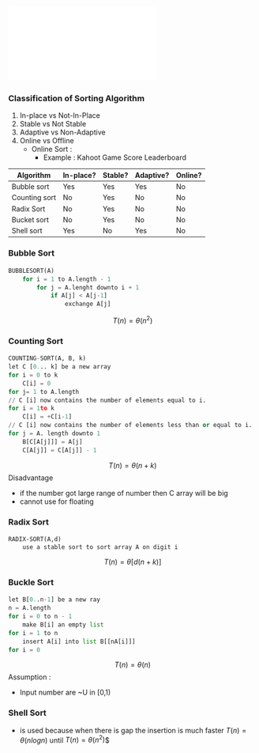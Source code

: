 ![](../../res/L-2005-03-Sorting%20Algorithm.pdf)

### Classification of Sorting Algorithm
1. In-place vs Not-In-Place
2. Stable vs Not Stable
3. Adaptive vs Non-Adaptive
4. Online vs Offline
	- Online Sort : 
		- Example : Kahoot Game Score Leaderboard

| Algorithm     | In-place? | Stable? | Adaptive? | Online? |
|---------------|-----------|---------|-----------|---------|
| Bubble sort   | Yes       | Yes     | Yes       | No      |
| Counting sort | No        | Yes     | No        | No      |
| Radix Sort    | No        | Yes     | No        | No      |
| Bucket sort   | No        | Yes     | No        | No      |
| Shell sort    | Yes       | No      | Yes       | No      |

### Bubble Sort
```python
BUBBLESORT(A)
	for i = 1 to A.length - 1
		for j = A.lenght downto i + 1
			if A[j] < A[j-1]
				exchange A[j]
```

$$T(n) = \theta(n^2)$$

### Counting Sort
```python
COUNTING-SORT(A, B, k)
let C [0... k] be a new array
for i = 0 to k
	C[i] = 0
for j= 1 to A.length
// C [i] now contains the number of elements equal to i.
for i = 1to k
	C[i] = +C[i-1]
// C [i] now contains the number of elements less than or equal to i.
for j = A. length downto 1
	B[C[A[j]]] = A[j]
	C[A[j]] = C[A[j]] - 1
```

$$T(n) = \theta(n+k)$$
Disadvantage
- if the number got large range of number then C array will be big
- cannot use for floating

### Radix Sort
```
RADIX-SORT(A,d)
	use a stable sort to sort array A on digit i
```

$$T(n) = \theta [d(n+k)]$$

### Buckle Sort
```python
let B[0..n-1] be a new ray
n = A.length
for i = 0 to n - 1
	make B[i] an empty list
for i = 1 to n
	insert A[i] into list B[[nA[i]]]
for i = 0 
```


$$T(n)=\theta(n)$$
Assumption : 
- Input number are ~U in [0,1)

### Shell Sort
- is used because when there is gap the insertion is much faster
$T(n) = \theta(n log n)$ until $T(n) = \theta(n^2)$$